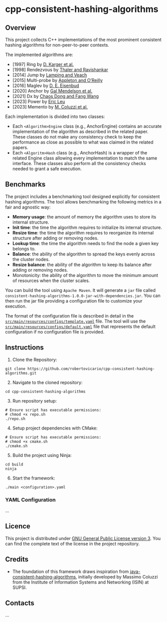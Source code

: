 # cpp-consistent-hashing-algorithms

## Overview

This project collects C++ implementations of the most prominent consistent hashing algorithms for non-peer-to-peer contexts.

The implemented algorithms are:

- [1997] Ring by [D. Karger et al.](https://www.cs.princeton.edu/courses/archive/fall09/cos518/papers/chash.pdf)
- [1998] Rendezvous by [Thaler and Ravishankar](https://ieeexplore.ieee.org/abstract/document/663936)
- [2014] Jump by [Lamping and Veach](https://arxiv.org/pdf/1406.2294.pdf)
- [2015] Multi-probe by [Appleton and O’Reilly](https://arxiv.org/pdf/1505.00062.pdf)
- [2016] Maglev by [D. E. Eisenbud](https://static.googleusercontent.com/media/research.google.com/en//pubs/archive/44824.pdf)
- [2020] Anchor by [Gal Mendelson et al.](https://arxiv.org/pdf/1812.09674.pdf)
- [2021] Dx by [Chaos Dong and Fang Wang](https://arxiv.org/pdf/2107.07930.pdf)
- [2023] Power by [Eric Leu](https://arxiv.org/pdf/2307.12448.pdf)
- [2023] Memento by [M. Coluzzi et al.](https://arxiv.org/pdf/2306.09783.pdf)

Each implementation is divided into two classes:

- Each `<Algorithm>Engine` class (e.g., AnchorEngine) contains an accurate implementation of the algorithm as described in the related paper. These classes do not make any consistency check to keep the performance as close as possible to what was claimed in the related papers.
- Each `<Algoritm>Hash` class (e.g., AnchorHash) is a wrapper of the related <Algorithm>Engine class allowing every implementation to match the same interface. These classes also perform all the consistency checks needed to grant a safe execution.

## Benchmarks

The project includes a benchmarking tool designed explicitly for consistent hashing algorithms.
The tool allows benchmarking the following metrics in a fair and agnostic way:

- **Memory usage**: the amount of memory the algorithm uses to store its internal structure.
- **Init time**: the time the algorithm requires to initialize its internal structure.
- **Resize time**: the time the algorithm requires to reorganize its internal structure after adding or removing nodes.
- **Lookup time**: the time the algorithm needs to find the node a given key belongs to.
- **Balance**: the ability of the algorithm to spread the keys evenly across the cluster nodes.
- **Resize balance**: the ability of the algorithm to keep its balance after adding or removing nodes.
- Monotonicity: the ability of the algorithm to move the minimum amount of resources when the cluster scales.

You can build the tool using `Apache Maven`. It will generate a `jar` file called `consistent-hashing-algorithms-1.0.0-jar-with-dependencies.jar`. You can then run the jar file providing a configuration file to customize your execution.

The format of the configuration file is described in detail in the [`src/main/resources/configs/template.yaml`](src/main/resources/configs/template.yaml) file.
The tool will use the [`src/main/resources/configs/default.yaml`](src/main/resources/configs/default.yaml) file that represents the default configuration if no configuration file is provided.

## Instructions

1. Clone the Repository:

```shell
git clone https://github.com/robertovicario/cpp-consistent-hashing-algorithms.git
```

2. Navigate to the cloned repository:

```shell
cd cpp-consistent-hashing-algorithms
```

3. Run repository setup:

```shell
# Ensure script has executable permissions:
# chmod +x repo.sh
./repo.sh
```

4. Setup project dependencies with CMake:

```shell
# Ensure script has executable permissions:
# chmod +x cmake.sh
./cmake.sh
```

5. Build the project using Ninja:

```shell
cd build
ninja
```

6. Start the framework:

```shell
./main <configuration>.yaml
```

### YAML Configuration

...

## Licence

This project is distributed under [GNU General Public License version 3](https://opensource.org/license/gpl-3-0). You can find the complete text of the license in the project repository.

## Credits

- The foundation of this framework draws inspiration from [java-consistent-hashing-algorithms](https://github.com/SUPSI-DTI-ISIN/java-consistent-hashing-algorithms.git), initially developed by Massimo Coluzzi from the Institute of Information Systems and Networking (ISIN) at SUPSI.

## Contacts

...

